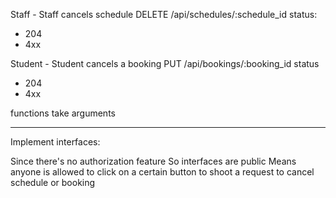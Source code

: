 Staff - Staff cancels schedule
DELETE
/api/schedules/:schedule_id
status:
  - 204
  - 4xx

Student - Student cancels a booking
PUT
/api/bookings/:booking_id
status
  - 204
  - 4xx

functions take arguments

---

Implement interfaces:

Since there's no authorization feature
  So interfaces are public
    Means anyone is allowed to click on a certain button to shoot a request to cancel schedule or booking
